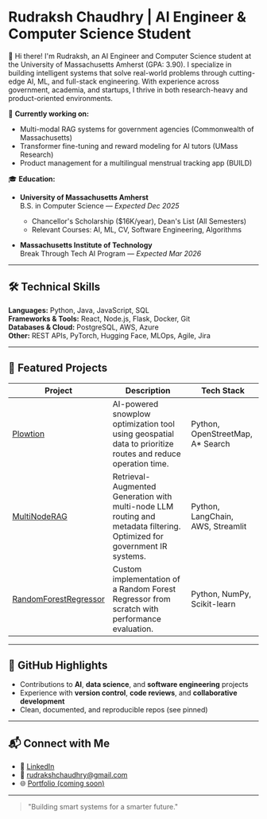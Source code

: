 # Rudraksh Chaudhry | AI Engineer & Computer Science Student

👋 Hi there! I'm Rudraksh, an AI Engineer and Computer Science student at the University of Massachusetts Amherst (GPA: 3.90). I specialize in building intelligent systems that solve real-world problems through cutting-edge AI, ML, and full-stack engineering. With experience across government, academia, and startups, I thrive in both research-heavy and product-oriented environments.

🔭 **Currently working on:**
- Multi-modal RAG systems for government agencies (Commonwealth of Massachusetts)
- Transformer fine-tuning and reward modeling for AI tutors (UMass Research)
- Product management for a multilingual menstrual tracking app (BUILD)

🎓 **Education:**
- **University of Massachusetts Amherst**  
  B.S. in Computer Science — *Expected Dec 2025*  
  - Chancellor's Scholarship ($16K/year), Dean's List (All Semesters)  
  - Relevant Courses: AI, ML, CV, Software Engineering, Algorithms

- **Massachusetts Institute of Technology**  
  Break Through Tech AI Program — *Expected Mar 2026*  

---

## 🛠 Technical Skills

**Languages:** Python, Java, JavaScript, SQL  
**Frameworks & Tools:** React, Node.js, Flask, Docker, Git  
**Databases & Cloud:** PostgreSQL, AWS, Azure  
**Other:** REST APIs, PyTorch, Hugging Face, MLOps, Agile, Jira

---

## 🌟 Featured Projects

| Project | Description | Tech Stack |
|--------|-------------|------------|
| [Plowtion](https://github.com/rudrakshchaudhry/Plowtion) | AI-powered snowplow optimization tool using geospatial data to prioritize routes and reduce operation time. | Python, OpenStreetMap, A* Search |
| [MultiNodeRAG](https://github.com/rudrakshchaudhry/MultiNodeRAG) | Retrieval-Augmented Generation with multi-node LLM routing and metadata filtering. Optimized for government IR systems. | Python, LangChain, AWS, Streamlit |
| [RandomForestRegressor](https://github.com/rudrakshchaudhry/RandomForestRegressor) | Custom implementation of a Random Forest Regressor from scratch with performance evaluation. | Python, NumPy, Scikit-learn |

---

## 🚀 GitHub Highlights

- Contributions to **AI**, **data science**, and **software engineering** projects
- Experience with **version control**, **code reviews**, and **collaborative development**
- Clean, documented, and reproducible repos (see pinned)

---

## 📬 Connect with Me

- 🔗 [LinkedIn](https://www.linkedin.com/in/rudrakshchaudhry/)
- 📧 rudrakshchaudhry@gmail.com  
- 🌐 [Portfolio (coming soon)]()

---

> "Building smart systems for a smarter future."

